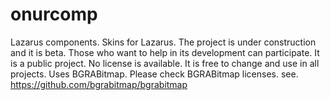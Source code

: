 # onurcomp
Lazarus components.
 Skins for Lazarus. The project is under construction and it is beta. Those who want to help in its development can participate. It is a public project. No license is available. It is free to change and use in all projects.
Uses BGRABitmap. Please check BGRABitmap licenses.
see. https://github.com/bgrabitmap/bgrabitmap
